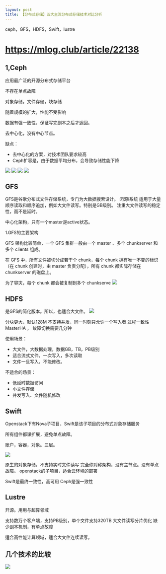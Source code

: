 ```yaml
---
layout: post
title: 【分布式存储】五大主流分布式存储技术对比分析
---
```


ceph，GFS，HDFS，Swift，lustre

# https://mlog.club/article/22138


## 1,Ceph

应用最广泛的开源分布式存储平台

不存在单点故障

对象存储，文件存储，块存储

随着规模的扩大，性能不受影响

数据有强一致性，保证写完副本之后才返回。

去中心化，没有中心节点。

缺点： 
- 去中心化的方案，对技术团队要求较高
- Ceph扩容是，由于数据平均分布，会导致存储性能下降

 ![](/images/2020-07-13-13-38-49.png)
 ![](/images/2020-07-13-13-39-10.png)
 ![](/images/2020-07-13-13-42-29.png)
 ![](/images/2020-07-13-13-42-49.png)

 ## GFS

GFS是谷歌分布式文件存储系统，专门为大数据搜索设计。
闭源i系统
适用于大量顺序读取和顺序追加，例如大文件读写。特别是GB级别。
注重大文件读写的稳定性，而不是延时。

中心化架构，只有一个master是active状态。

1.GFS的主要架构

GFS 架构比较简单，一个 GFS 集群一般由一个 master 、多个 chunkserver 和多个 clients 组成。

在 GFS 中，所有文件被切分成若干个 chunk，每个 chunk 拥有唯一不变的标识（在 chunk 创建时，由 master 负责分配），所有 chunk 都实际存储在 chunkserver 的磁盘上。

为了容灾，每个 chunk 都会被复制到多个 chunkserve
 ![](/images/2020-07-13-13-44-32.png)

## HDFS

是GFS的简化版本。所以，也适合大文件。
 ![](/images/2020-07-13-13-46-19.png)

 分块更大，默认128M
 不支持并发，同一时刻只允许一个写入者
 过程一致性
 MasterHA ， 故障切换需要几分钟

 使用场景：
 - 大文件，大数据处理，数据GB，TB，PB级别
 - 适合流式文件，一次写入，多次读取
 - 文件一旦写入，不能修改。

不适合的场景：
- 低延时数据访问
- 小文件存储
- 并发写入、文件随机修改

## Swift

Openstack下有Nova子项目，Swift是该子项目的分布式对象存储服务

所有组件都课扩展，避免单点故障。

账户，容器，对象。三层。

 ![](/images/2020-07-13-13-50-07.png)

 原生的对象存储，不支持实时文件读写
 完全你对称架构，没有主节点。没有单点故障。
 openstack的子项目，适合云环境的部署

 Swift是最终一致性，高可用
 Ceph是强一致性


 ## Lustre

 开源。用用与超算领域

 支持数万个客户端，支持PB级别，单个文件支持320TB
 大文件读写分片优化
 缺少副本机制，有单点故障

 适合高性能计算领域，适合大文件连续读写。


 ## 几个技术的比较

  ![](/images/2020-07-13-13-54-40.png)